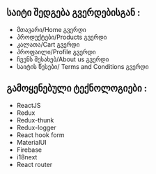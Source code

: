 ## საიტი შედგება გვერდებისგან :
* მთავარი/Home გვერდი
* პროდუქტები/Products გვერდი
* კალათა/Cart გვერდი
* პროფაილი/Profile გვერდი
* ჩვენს შესახებ/About us გვერდი
* საიტის წესები/ Terms and Conditions გვერდი
## გამოყენებული ტექნოლოგიები :
* ReactJS
* Redux
* Redux-thunk
* Redux-logger
* React hook form
* MaterialUI
* Firebase
* i18next
* React router

